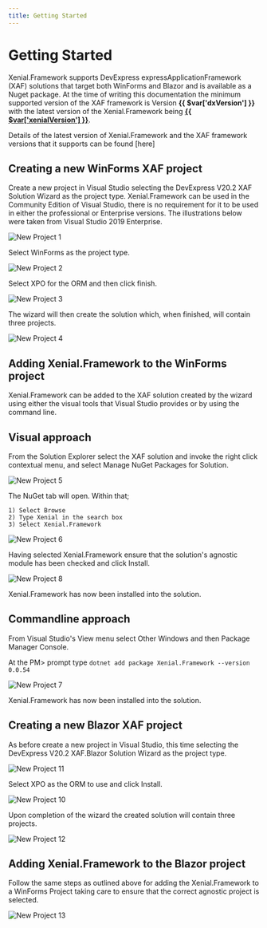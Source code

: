 ```yaml
---
title: Getting Started
---
```

# Getting Started


Xenial.Framework supports DevExpress expressApplicationFramework (XAF) solutions that target both WinForms and Blazor and is available as a Nuget package. At the time of writing this documentation the minimum supported version of the XAF framework is Version **{{ $var['dxVersion'] }}** with the latest version of the Xenial.Framework being [**{{ $var['xenialVersion'] }}**](https://www.nuget.org/packages/Xenial.Framework).

Details of the latest version of Xenial.Framework and the XAF framework versions that it supports can be found [here]

<!--Insert suitable link to a page on the Xenial site in the sentence above.  Alternatively if there is no plan to keep a changelog delete the sentence above -->

## Creating a new WinForms XAF project

Create a new project in Visual Studio selecting the DevExpress V20.2 XAF Solution Wizard as the project type. Xenial.Framework can be used in the Community Edition of Visual Studio, there is no requirement for it to be used in either the professional or Enterprise versions.  The illustrations below were taken from Visual Studio 2019 Enterprise.



![New Project 1 ](/images/guide/overview/newProject1.png)



Select WinForms as the project type.



![New Project 2 ](/images/guide/overview/newProject2.png)



Select XPO for the ORM and then click finish.



![New Project 3 ](/images/guide/overview/newProject3.png)



The wizard will then create the solution which, when finished, will contain three projects.




![New Project 4 ](/images/guide/overview/newProject4.png)




## Adding Xenial.Framework to the WinForms project


Xenial.Framework can be added to the XAF solution created by the wizard using either the visual tools that Visual Studio provides or by using the command line.



## Visual approach

From the Solution Explorer select the XAF solution and invoke the right click contextual menu, and select Manage NuGet Packages for Solution.



![New Project 5 ](/images/guide/overview/newProject5.png)



The NuGet tab will open.  Within that;

    1) Select Browse
    2) Type Xenial in the search box
    3) Select Xenial.Framework



![New Project 6 ](/images/guide/overview/newProject6.png)



Having selected Xenial.Framework ensure that the solution's agnostic module has been checked and click Install.



![New Project 8 ](/images/guide/overview/newProject8.png)


Xenial.Framework has now been installed into the solution.


## Commandline approach


From Visual Studio's View menu select Other Windows and then Package Manager Console.

At the PM> prompt type `dotnet add package Xenial.Framework --version 0.0.54`



![New Project 7 ](/images/guide/overview/newProject7.png)



Xenial.Framework has now been installed into the solution.





## Creating a new Blazor XAF project


As before create a new project in Visual Studio, this time selecting the DevExpress V20.2 XAF.Blazor Solution Wizard as the project type.

![New Project 11  ](/images/guide/overview/newProject11.png)


Select XPO as the ORM to use and click Install.


![New Project 10  ](/images/guide/overview/newProject10.png)


Upon completion of the wizard the created solution will contain three projects.


![New Project 12  ](/images/guide/overview/newProject12.png)



## Adding Xenial.Framework to the Blazor project


Follow the same steps as outlined above for adding the Xenial.Framework to a WinForms Project taking care to ensure that the correct agnostic project is selected.


![New Project 13  ](/images/guide/overview/newProject13.png)